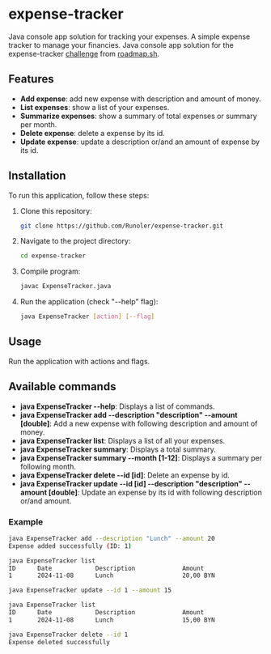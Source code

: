 # expense-tracker
Java console app solution for tracking your expenses. A simple expense tracker to manage your financies.
Java console app solution for the expense-tracker [challenge](https://roadmap.sh/projects/expense-tracker) from [roadmap.sh](https://roadmap.sh/).

## Features

- **Add expense**: add new expense with description and amount of money.
- **List expenses**: show a list of your expenses.
- **Summarize expenses**: show a summary of total expenses or summary per month.
- **Delete expense**: delete a expense by its id.
- **Update expense**: update a description or/and an amount of expense by its id.

## Installation

To run this application, follow these steps:

1. Clone this repository:
    ```bash
    git clone https://github.com/Runoler/expense-tracker.git
    ```

2. Navigate to the project directory:
    ```bash
    cd expense-tracker
    ```

3. Compile program:
    ```bash
    javac ExpenseTracker.java
    ```

4. Run the application (check "--help" flag):
    ```bash
    java ExpenseTracker [action] [--flag]
    ```
## Usage

Run the application with actions and flags.

## Available commands

- **java ExpenseTracker --help**: Displays a list of commands.
- **java ExpenseTracker add --description "description" --amount [double]**: Add a new expense with following description and amount of money.
- **java ExpenseTracker list**: Displays a list of all your expenses.
- **java ExpenseTracker summary**: Displays a total summary.
- **java ExpenseTracker summary --month [1-12]**: Displays a summary per following month.
- **java ExpenseTracker delete --id [id]**: Delete an expense by id.
- **java ExpenseTracker update --id [id] --description "description" --amount [double]**: Update an expense by its id with following description or/and amount.

### Example
```bash
java ExpenseTracker add --description "Lunch" --amount 20
Expense added successfully (ID: 1)

java ExpenseTracker list
ID      Date            Description             Amount
1       2024-11-08      Lunch                   20,00 BYN

java ExpenseTracker update --id 1 --amount 15

java ExpenseTracker list
ID      Date            Description             Amount
1       2024-11-08      Lunch                   15,00 BYN

java ExpenseTracker delete --id 1
Expense deleted successfully
```
